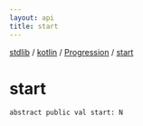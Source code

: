 ```yaml
---
layout: api
title: start
---
```

[stdlib](../../index.md) / [kotlin](../index.md) / [Progression](index.md) / [start](start.md)

# start

```
abstract public val start: N
```
